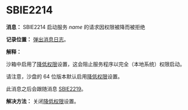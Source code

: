# SBIE2214

**消息：** SBIE2214 启动服务 _name_ 的请求因权限被降而被拒绝

**记录位置：** [弹出消息日志](PopupMessageLog.md)。

**解释：**

沙箱中启用了[降低权限](RestrictionsSettings.md#drop-rights)设置，这会阻止服务程序以完全（本地系统）权限启动。

请注意，沙盘的 64 位版本默认启用[降低权限](RestrictionsSettings.md#drop-rights)设置。

此消息之后会跟随消息 [SBIE2219](SBIE2219.md)。

**解决方法：** 关闭[降低权限](RestrictionsSettings.md#drop-rights)设置。
